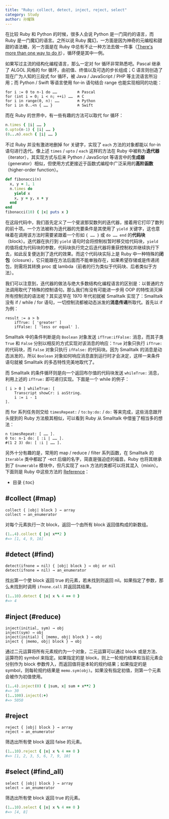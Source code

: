 ```yaml
---
title: "Ruby: collect, detect, inject, reject, select"
category: Study
author: 孙耀珠
---
```


在比较 Ruby 和 Python 的时候，很多人会说 Python 是一门简约的语言，而 Ruby 是一门魔幻的语言。之所以说 Ruby 魔幻，一方面是因为神奇的元编程和甜甜的语法糖，另一方面是在 Ruby 中总有不止一种方法去做一件事（[There's more than one way to do it](https://en.wikipedia.org/wiki/There%27s_more_than_one_way_to_do_it)），循环便是其中一例。

如果写过主流的结构化编程语言，那么一定对 for 循环非常熟悉吧。Pascal 继承了 ALGOL 风格的 for 循环，由初值、终值以及可选的步长组成；C 语言则创造了现在广为人知的三段式 for 循环，被 Java / JavaScript / PHP 等主流语言所沿用；而 Python / Swift 等语言使用 for-in 语句结合 range 也能实现相同的功能：

```
for i := 0 to n-1 do ……         ⍝ Pascal
for (int i = 0; i < n; ++i) ……  ⍝ C
for i in range(0, n): ……        ⍝ Python
for i in 0..<n { …… }           ⍝ Swift
```

而在 Ruby 的世界中，有一些有趣的方法可以取代 for 循环：

``` ruby
n.times { |i| …… }
0.upto(n-1) { |i| …… }
(0...n).each { |i| …… }
```

不过 Ruby 并没有激进地删掉 for 关键字，实现了 `each` 方法的对象都能以 for-in 语句进行迭代。像上述 `times` / `upto` / `each` 这样的方法在 Ruby 中被称为**迭代器**（iterator），其实现方式与后来 Python / JavaScript 等语言中的**生成器**（generator）相似，但使用方式更接近于函数式编程中广泛采用的**高阶函数**（higher-order function）。

<!--more-->

``` ruby
def fibonacci(n)
  x, y = 1, 1
  n.times do
    yield x
    x, y = y, x + y
  end
end
fibonacci(10) { |x| puts x }
```

在这段代码中，我们首先定义了一个斐波那契数列的迭代器，接着用它打印了数列的前十项。一个方法被称为迭代器的充要条件是其使用了 `yield` 关键字，这也意味着在调用该方法时需要紧跟着一个形如 `{ …… }` 或 `do …… end` 的**代码块**（block）。迭代器在执行到 `yield` 语句时会将控制权暂时移交给代码块，`yield` 的值将成为代码块的参数，代码块执行完之后迭代器将重获控制权并继续执行下去，如此反复便达到了迭代的效果。而这个代码块实际上是 Ruby 中一种特殊的**闭包**（closure），它只能跟在方法后面而不能单独存在，如果希望存储或是传递闭包，则需将其转换 proc 或 lambda（前者的行为类似于代码块、后者类似于方法）。

我们可以注意到，迭代器的做法与绝大多数结构化编程语言的区别是：以普通的方法调用取代了特殊的控制语句。那么我们有没有可能进一步用 OOP 的特性消灭掉所有控制流的语法呢？其实这早在 1970 年代初就被 Smalltalk 实现了：Smalltalk 没有 if / while / for 语句，一切控制流都被动态派发的**消息传递**所取代。首先以 if 为例：

``` smalltalk
result := a > b
    ifTrue: [ 'greater' ]
    ifFalse: [ 'less or equal' ].
```

Smalltalk 中的条件判断是向 `Boolean` 对象发送 `ifTrue:ifFalse:` 消息，而其子类 `True` 和 `False` 分别以相反的方式实现对该消息的响应：`True` 对象只执行 `ifTrue:` 的代码块，而 `False` 对象只执行 `ifFalse:` 的代码块。因为 Smalltalk 的消息是动态派发的，所以 `Boolean` 对象如何响应消息直到运行时才会决定，这样一来条件语句就被 Smalltalk 的多态特性完美地取代了。

而 Smalltalk 的条件循环则是向一个返回布尔值的代码块发送 `whileTrue:` 消息，利用上述的 `ifTrue:` 即可递归实现。下面是一个 while 的例子：

``` smalltalk
[ i > 0 ] whileTrue: [
    Transcript showCr: i asString.
    i := i - 1
].
```

而 for 系列任务则交给 `timesRepeat:` / `to:by:do:` / `do:` 等来完成，这些消息跟开头提到的 Ruby 方法极其相似，可以看到 Ruby 从 Smalltalk 中借鉴了相当多的想法：

``` smalltalk
n timesRepeat: [ …… ].
0 to: n-1 do: [ :i | …… ].
#(1 2 3) do: [ :i | …… ].
```

另外十分有趣的是，常用的 map / reduce / filter 系列函数，在 Smalltalk 的 `Iterable` 类中都起了 -ect 后缀的名字，简直是强迫症的福音。Ruby 也将其继承到了 `Enumerable` 模块中，但凡实现了 `each` 方法的类都可以将其混入（mixin）。下面则是 Ruby 中这些方法的 [Reference](http://ruby-doc.org/core/Enumerable.html)：

* 目录
{:toc}

## #collect (#map)

``` 
collect { |obj| block } → array
collect → an_enumerator
```

对每个元素执行一次 block，返回一个由所有 block 返回值构成的新数组。

``` ruby
(1..4).collect { |x| x**2 }
#=> [1, 4, 9, 16]
```

## #detect (#find)

``` 
detect(ifnone = nil) { |obj| block } → obj or nil
detect(ifnone = nil) → an_enumerator
```

找出第一个使 block 返回 true 的元素，若未找到则返回 nil。如果指定了参数，那么未找到时调用 `ifnone.call` 并返回其结果。

``` ruby
(1..10).detect { |x| x % 4 == 0 }
#=> 4
```

## #inject (#reduce)

``` 
inject(initial, sym) → obj
inject(sym) → obj
inject(initial) { |memo, obj| block } → obj
inject { |memo, obj| block } → obj
```

通过二元运算将所有元素规约为一个对象，二元运算可以通过 block 或是方法、运算符的 symbol 来指定。如果指定的是 block，则上一轮规约结果和当前元素会分别作为 block 参数传入，而返回值将是本轮的规约结果；如果指定的是 symbol，则每轮规约结果是 `memo.sym(obj)`。如果没有指定初值，则第一个元素会被作为初值使用。

``` ruby
(1..4).inject(0) { |sum, x| sum + x**2 }
#=> 30
(1..100).inject(:+)
#=> 5050
```

## #reject

``` 
reject { |obj| block } → array
reject → an_enumerator
```

筛选出所有使 block 返回 false 的元素。

``` ruby
(1..10).reject { |x| x % 4 == 0 }
#=> [1, 2, 3, 5, 6, 7, 9, 10]
```

## #select (#find_all)

``` 
select { |obj| block } → array
select → an_enumerator
```

筛选出所有使 block 返回 true 的元素。

``` ruby
(1..10).select { |x| x % 4 == 0 }
#=> [4, 8]
```
